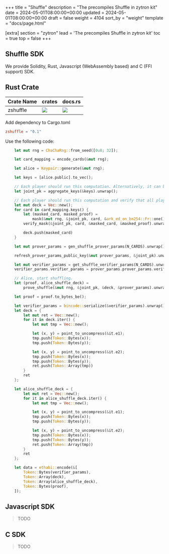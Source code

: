 +++
title = "Shuffle"
description = "The precompiles Shuffle in zytron kit"
date = 2024-05-01T08:00:00+00:00
updated = 2024-05-01T08:00:00+00:00
draft = false
weight = 4104
sort_by = "weight"
template = "docs/page.html"

[extra]
section = "zytron"
lead = 'The precompiles Shuffle in zytron kit'
toc = true
top = false
+++

## Shuffle SDK

We provide Solidity, Rust, Javascript (WebAssembly based) and C (FFI support) SDK.

## Rust Crate

| Crate Name | crates | docs.rs |
| - | - | - |
| zshuffle | ![](https://img.shields.io/crates/v/zshuffle) | ![](https://img.shields.io/docsrs/zshuffle) |

Add dependency to Cargo.toml

```toml
zshuffle = "0.1"
```

Use the following code:

```rust
    let mut rng = ChaChaRng::from_seed([0u8; 32]);

    let card_mapping = encode_cards(&mut rng);

    let alice = Keypair::generate(&mut rng);

    let keys = [alice.public].to_vec();

    // Each player should run this computation. Alternatively, it can be ran by a smart contract
    let joint_pk = aggregate_keys(&keys).unwrap();

    // Each player should run this computation and verify that all players agree on the initial deck
    let mut deck = Vec::new();
    for card in card_mapping.keys() {
        let (masked_card, masked_proof) =
            mask(&mut rng, &joint_pk, card, &ark_ed_on_bn254::Fr::one()).unwrap();
        verify_mask(&joint_pk, card, &masked_card, &masked_proof).unwrap();

        deck.push(masked_card)
    }

    let mut prover_params = gen_shuffle_prover_params(N_CARDS).unwrap();

    refresh_prover_params_public_key(&mut prover_params, &joint_pk).unwrap();

    let mut verifier_params = get_shuffle_verifier_params(N_CARDS).unwrap();
    verifier_params.verifier_params = prover_params.prover_params.verifier_params.clone();

    // Alice, start shuffling.
    let (proof, alice_shuffle_deck) =
        prove_shuffle(&mut rng, &joint_pk, &deck, &prover_params).unwrap();

    let proof = proof.to_bytes_be();

    let verifier_params = bincode::serialize(&verifier_params).unwrap();
    let deck = {
        let mut ret = Vec::new();
        for it in deck.iter() {
            let mut tmp = Vec::new();

            let (x, y) = point_to_uncompress(&it.e1);
            tmp.push(Token::Bytes(x));
            tmp.push(Token::Bytes(y));

            let (x, y) = point_to_uncompress(&it.e2);
            tmp.push(Token::Bytes(x));
            tmp.push(Token::Bytes(y));
            ret.push(Token::Array(tmp))
        }
        ret
    };

    let alice_shuffle_deck = {
        let mut ret = Vec::new();
        for it in alice_shuffle_deck.iter() {
            let mut tmp = Vec::new();

            let (x, y) = point_to_uncompress(&it.e1);
            tmp.push(Token::Bytes(x));
            tmp.push(Token::Bytes(y));

            let (x, y) = point_to_uncompress(&it.e2);
            tmp.push(Token::Bytes(x));
            tmp.push(Token::Bytes(y));
            ret.push(Token::Array(tmp))
        }
        ret
    };

    let data = ethabi::encode(&[
        Token::Bytes(verifier_params),
        Token::Array(deck),
        Token::Array(alice_shuffle_deck),
        Token::Bytes(proof),
    ]);
```

## Javascript SDK

> TODO

## C SDK

> TODO
